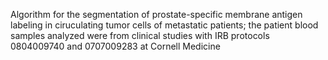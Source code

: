 Algorithm for the segmentation of prostate-specific membrane antigen labeling in ciruculating tumor cells of metastatic patients; the patient blood samples analyzed were from clinical studies with IRB protocols 0804009740 and 0707009283 at Cornell Medicine
